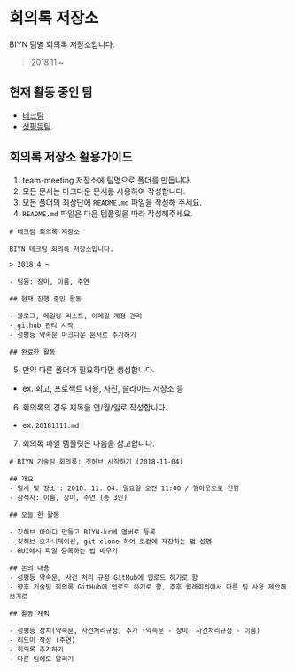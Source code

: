 # 회의록 저장소

BIYN 팀별 회의록 저장소입니다.

> 2018.11 ~

## 현재 활동 중인 팀

- [테크팀]()
- [성평등팀]()

## 회의록 저장소 활용가이드

1. team-meeting 저장소에 팀명으로 폴더를 만듭니다.
2. 모든 문서는 마크다운 문서를 사용하여 작성합니다.
3. 모든 폴더의 최상단에 `README.md` 파일을 작성해 주세요.
4. `README.md` 파일은 다음 템플릿을 따라 작성해주세요.

```
# 테크팀 회의록 저장소

BIYN 테크팀 회의록 저장소입니다.

> 2018.4 ~

- 팀원: 장미, 이름, 주연

## 현재 진행 중인 활동

- 블로그, 메일링 리스트, 이메일 계정 관리
- github 관리 시작
- 성평등 약속문 마크다운 문서로 추가하기

## 완료한 활동
```

5. 만약 다른 폴더가 필요하다면 생성합니다.
  - ex. 회고, 프로젝트 내용, 사진, 슬라이드 저장소 등

6. 회의록의 경우 제목을 연/월/일로 작성합니다.
  - ex. `20181111.md`

7. 회의록 파일 템플릿은 다음을 참고합니다.

```
# BIYN 기술팀 회의록: 깃허브 시작하기 (2018-11-04)

## 개요
- 일시 및 장소 : 2018. 11. 04. 일요일 오전 11:00 / 행아웃으로 진행
- 참석자: 이름, 장미, 주연 (총 3인)

## 오늘 한 활동

- 깃허브 아이디 만들고 BIYN-kr에 멤버로 등록
- 깃허브 오가니제이션, git clone 하여 로컬에 저장하는 법 설명
- GUI에서 파일 등록하는 법 배우기

## 논의 내용
- 성평등 약속문, 사건 처리 규정 GitHub에 업로드 하기로 함
- 향후 기술팀 회의록 GitHub에 업로드 하기로 함, 추후 월례회의에서 다른 팀 사용 제안해보기로

## 활동 계획

- 성평등 장치(약속문, 사건처리규정) 추가 (약속문 - 장미, 사건처리규정 - 이름)
- 리드미 작성 (주연)
- 회의록 추가하기
- 다른 팀에도 알리기
```

